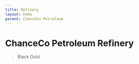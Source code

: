 ```yaml
---
title: Refinery
layout: home
parent: ChanceCo Petroleum
---
```


# ChanceCo Petroleum Refinery
> Black Gold
